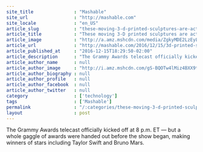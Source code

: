 ```yaml
---
site_title               : "Mashable"
site_url                 : "http://mashable.com"
site_locale              : "en_US"
article_slug             : "these-moving-3-d-printed-sculptures-are-actually-optical-illusions"
article_title            : "These moving 3-D printed sculptures are actually optical illusions"
article_image            : "http://a.amz.mshcdn.com/media/ZgkyMDE2LzEyLzE1LzZhL2I3ZjgzMjM3MzlmNTRkOTk5OTc1ZmYzOTQ1ODczYjNiLmFjZTkwLmpwZwpwCXRodW1iCTEyMDB4NjMwCmUJanBn/920e4d53/79e/b7f83237-39f5-4d99-9975-ff3945873b3b.jpg"
article_url              : "http://mashable.com/2016/12/15/3d-printed-sculpture-illusion/"
article_published_at     : "2016-12-15T18:29:50-02:00"
article_description      : "The Grammy Awards telecast officially kicked off at 8 p.m. ET — but a whole gaggle of awards were handed out before the show began, making winners of stars including Taylor Swift and Bruno Mars."
article_author_name      : null
article_author_image     : "http://i.amz.mshcdn.com/gS-BQOTw4lMiz4BXX9t03dqJDX0=/90x90/2016%2F06%2F30%2F34%2F201507150cHeadshot_20.e2ef0.9a278.jpg"
article_author_biography : null
article_author_profile   : null
article_author_facebook  : null
article_author_twitter   : null
category                 : ['technology']
tags                     : ['Mashable']
permalink                : "/:categories/these-moving-3-d-printed-sculptures-are-actually-optical-illusions/"
layout                   : post
---
```


The Grammy Awards telecast officially kicked off at 8 p.m. ET — but a whole gaggle of awards were handed out before the show began, making winners of stars including Taylor Swift and Bruno Mars.
